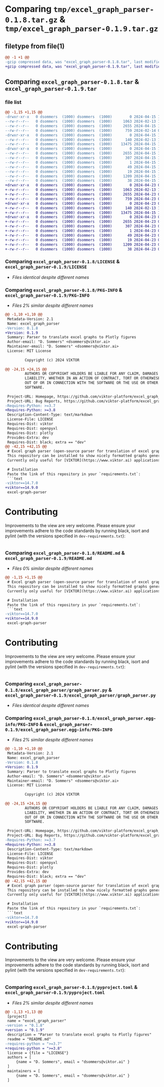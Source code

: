 # Comparing `tmp/excel_graph_parser-0.1.8.tar.gz` & `tmp/excel_graph_parser-0.1.9.tar.gz`

## filetype from file(1)

```diff
@@ -1 +1 @@
-gzip compressed data, was "excel_graph_parser-0.1.8.tar", last modified: Mon Apr 15 14:20:45 2024, max compression
+gzip compressed data, was "excel_graph_parser-0.1.9.tar", last modified: Tue Apr 23 08:59:40 2024, max compression
```

## Comparing `excel_graph_parser-0.1.8.tar` & `excel_graph_parser-0.1.9.tar`

### file list

```diff
@@ -1,15 +1,15 @@
-drwxr-xr-x   0 dsommers  (1000) dsommers  (1000)        0 2024-04-15 14:20:45.431510 excel_graph_parser-0.1.8/
--rw-r--r--   0 dsommers  (1000) dsommers  (1000)     1063 2024-02-13 13:30:58.000000 excel_graph_parser-0.1.8/LICENSE
--rw-r--r--   0 dsommers  (1000) dsommers  (1000)     2655 2024-04-15 14:20:45.431510 excel_graph_parser-0.1.8/PKG-INFO
--rw-r--r--   0 dsommers  (1000) dsommers  (1000)      759 2024-02-14 06:51:33.000000 excel_graph_parser-0.1.8/README.md
-drwxr-xr-x   0 dsommers  (1000) dsommers  (1000)        0 2024-04-15 14:20:45.431510 excel_graph_parser-0.1.8/excel_graph_parser/
--rw-r--r--   0 dsommers  (1000) dsommers  (1000)      140 2024-02-13 14:42:52.000000 excel_graph_parser-0.1.8/excel_graph_parser/__init__.py
--rw-r--r--   0 dsommers  (1000) dsommers  (1000)    13475 2024-04-15 14:17:41.000000 excel_graph_parser-0.1.8/excel_graph_parser/graph_parser.py
-drwxr-xr-x   0 dsommers  (1000) dsommers  (1000)        0 2024-04-15 14:20:45.431510 excel_graph_parser-0.1.8/excel_graph_parser.egg-info/
--rw-r--r--   0 dsommers  (1000) dsommers  (1000)     2655 2024-04-15 14:20:45.000000 excel_graph_parser-0.1.8/excel_graph_parser.egg-info/PKG-INFO
--rw-r--r--   0 dsommers  (1000) dsommers  (1000)      307 2024-04-15 14:20:45.000000 excel_graph_parser-0.1.8/excel_graph_parser.egg-info/SOURCES.txt
--rw-r--r--   0 dsommers  (1000) dsommers  (1000)        1 2024-04-15 14:20:45.000000 excel_graph_parser-0.1.8/excel_graph_parser.egg-info/dependency_links.txt
--rw-r--r--   0 dsommers  (1000) dsommers  (1000)       49 2024-04-15 14:20:45.000000 excel_graph_parser-0.1.8/excel_graph_parser.egg-info/requires.txt
--rw-r--r--   0 dsommers  (1000) dsommers  (1000)       19 2024-04-15 14:20:45.000000 excel_graph_parser-0.1.8/excel_graph_parser.egg-info/top_level.txt
--rw-r--r--   0 dsommers  (1000) dsommers  (1000)     1209 2024-04-15 14:18:44.000000 excel_graph_parser-0.1.8/pyproject.toml
--rw-r--r--   0 dsommers  (1000) dsommers  (1000)       38 2024-04-15 14:20:45.431510 excel_graph_parser-0.1.8/setup.cfg
+drwxr-xr-x   0 dsommers  (1000) dsommers  (1000)        0 2024-04-23 08:59:40.607172 excel_graph_parser-0.1.9/
+-rw-r--r--   0 dsommers  (1000) dsommers  (1000)     1063 2024-02-13 13:30:58.000000 excel_graph_parser-0.1.9/LICENSE
+-rw-r--r--   0 dsommers  (1000) dsommers  (1000)     2655 2024-04-23 08:59:40.607172 excel_graph_parser-0.1.9/PKG-INFO
+-rw-r--r--   0 dsommers  (1000) dsommers  (1000)      759 2024-04-23 08:56:31.000000 excel_graph_parser-0.1.9/README.md
+drwxr-xr-x   0 dsommers  (1000) dsommers  (1000)        0 2024-04-23 08:59:40.607172 excel_graph_parser-0.1.9/excel_graph_parser/
+-rw-r--r--   0 dsommers  (1000) dsommers  (1000)      140 2024-02-13 14:42:52.000000 excel_graph_parser-0.1.9/excel_graph_parser/__init__.py
+-rw-r--r--   0 dsommers  (1000) dsommers  (1000)    13475 2024-04-15 14:17:41.000000 excel_graph_parser-0.1.9/excel_graph_parser/graph_parser.py
+drwxr-xr-x   0 dsommers  (1000) dsommers  (1000)        0 2024-04-23 08:59:40.607172 excel_graph_parser-0.1.9/excel_graph_parser.egg-info/
+-rw-r--r--   0 dsommers  (1000) dsommers  (1000)     2655 2024-04-23 08:59:40.000000 excel_graph_parser-0.1.9/excel_graph_parser.egg-info/PKG-INFO
+-rw-r--r--   0 dsommers  (1000) dsommers  (1000)      307 2024-04-23 08:59:40.000000 excel_graph_parser-0.1.9/excel_graph_parser.egg-info/SOURCES.txt
+-rw-r--r--   0 dsommers  (1000) dsommers  (1000)        1 2024-04-23 08:59:40.000000 excel_graph_parser-0.1.9/excel_graph_parser.egg-info/dependency_links.txt
+-rw-r--r--   0 dsommers  (1000) dsommers  (1000)       49 2024-04-23 08:59:40.000000 excel_graph_parser-0.1.9/excel_graph_parser.egg-info/requires.txt
+-rw-r--r--   0 dsommers  (1000) dsommers  (1000)       19 2024-04-23 08:59:40.000000 excel_graph_parser-0.1.9/excel_graph_parser.egg-info/top_level.txt
+-rw-r--r--   0 dsommers  (1000) dsommers  (1000)     1209 2024-04-23 08:56:48.000000 excel_graph_parser-0.1.9/pyproject.toml
+-rw-r--r--   0 dsommers  (1000) dsommers  (1000)       38 2024-04-23 08:59:40.607172 excel_graph_parser-0.1.9/setup.cfg
```

### Comparing `excel_graph_parser-0.1.8/LICENSE` & `excel_graph_parser-0.1.9/LICENSE`

 * *Files identical despite different names*

### Comparing `excel_graph_parser-0.1.8/PKG-INFO` & `excel_graph_parser-0.1.9/PKG-INFO`

 * *Files 2% similar despite different names*

```diff
@@ -1,10 +1,10 @@
 Metadata-Version: 2.1
 Name: excel_graph_parser
-Version: 0.1.8
+Version: 0.1.9
 Summary: Parser to translate excel graphs to Plotly figures
 Author-email: "D. Sommers" <dsommers@viktor.ai>
 Maintainer-email: "D. Sommers" <dsommers@viktor.ai>
 License: MIT License
         
         Copyright (c) 2024 VIKTOR
         
@@ -24,15 +24,15 @@
         AUTHORS OR COPYRIGHT HOLDERS BE LIABLE FOR ANY CLAIM, DAMAGES OR OTHER
         LIABILITY, WHETHER IN AN ACTION OF CONTRACT, TORT OR OTHERWISE, ARISING FROM,
         OUT OF OR IN CONNECTION WITH THE SOFTWARE OR THE USE OR OTHER DEALINGS IN THE
         SOFTWARE.
         
 Project-URL: Homepage, https://github.com/viktor-platform/excel_graph_parser
 Project-URL: Bug Reports, https://github.com/viktor-platform/excel_graph_parser/issues
-Requires-Python: >=3.7
+Requires-Python: >=3.8
 Description-Content-Type: text/markdown
 License-File: LICENSE
 Requires-Dist: viktor
 Requires-Dist: openpyxl
 Requires-Dist: plotly
 Provides-Extra: dev
 Requires-Dist: black; extra == "dev"
@@ -42,15 +42,15 @@
 # Excel graph parser (open-source parser for translation of excel graphs to Plotly figures)
 This repository can be installed to show nicely formatted graphs generated by excel documents.
 Currently only useful for [VIKTOR](https://www.viktor.ai) applications.
 
 # Installation
 Paste the link of this repository in your `requirements.txt`:
 ```text
-viktor==14.7.0
+viktor==14.9.0
 excel-graph-parser
 ```
 
 # Contributing
 Improvements to the view are very welcome. Please ensure your improvements adhere to the code standards by running 
 black, isort and pylint (with the versions specified in `dev-requirements.txt`):
 ```shell
```

### Comparing `excel_graph_parser-0.1.8/README.md` & `excel_graph_parser-0.1.9/README.md`

 * *Files 0% similar despite different names*

```diff
@@ -1,15 +1,15 @@
 # Excel graph parser (open-source parser for translation of excel graphs to Plotly figures)
 This repository can be installed to show nicely formatted graphs generated by excel documents.
 Currently only useful for [VIKTOR](https://www.viktor.ai) applications.
 
 # Installation
 Paste the link of this repository in your `requirements.txt`:
 ```text
-viktor==14.7.0
+viktor==14.9.0
 excel-graph-parser
 ```
 
 # Contributing
 Improvements to the view are very welcome. Please ensure your improvements adhere to the code standards by running 
 black, isort and pylint (with the versions specified in `dev-requirements.txt`):
 ```shell
```

### Comparing `excel_graph_parser-0.1.8/excel_graph_parser/graph_parser.py` & `excel_graph_parser-0.1.9/excel_graph_parser/graph_parser.py`

 * *Files identical despite different names*

### Comparing `excel_graph_parser-0.1.8/excel_graph_parser.egg-info/PKG-INFO` & `excel_graph_parser-0.1.9/excel_graph_parser.egg-info/PKG-INFO`

 * *Files 2% similar despite different names*

```diff
@@ -1,10 +1,10 @@
 Metadata-Version: 2.1
 Name: excel_graph_parser
-Version: 0.1.8
+Version: 0.1.9
 Summary: Parser to translate excel graphs to Plotly figures
 Author-email: "D. Sommers" <dsommers@viktor.ai>
 Maintainer-email: "D. Sommers" <dsommers@viktor.ai>
 License: MIT License
         
         Copyright (c) 2024 VIKTOR
         
@@ -24,15 +24,15 @@
         AUTHORS OR COPYRIGHT HOLDERS BE LIABLE FOR ANY CLAIM, DAMAGES OR OTHER
         LIABILITY, WHETHER IN AN ACTION OF CONTRACT, TORT OR OTHERWISE, ARISING FROM,
         OUT OF OR IN CONNECTION WITH THE SOFTWARE OR THE USE OR OTHER DEALINGS IN THE
         SOFTWARE.
         
 Project-URL: Homepage, https://github.com/viktor-platform/excel_graph_parser
 Project-URL: Bug Reports, https://github.com/viktor-platform/excel_graph_parser/issues
-Requires-Python: >=3.7
+Requires-Python: >=3.8
 Description-Content-Type: text/markdown
 License-File: LICENSE
 Requires-Dist: viktor
 Requires-Dist: openpyxl
 Requires-Dist: plotly
 Provides-Extra: dev
 Requires-Dist: black; extra == "dev"
@@ -42,15 +42,15 @@
 # Excel graph parser (open-source parser for translation of excel graphs to Plotly figures)
 This repository can be installed to show nicely formatted graphs generated by excel documents.
 Currently only useful for [VIKTOR](https://www.viktor.ai) applications.
 
 # Installation
 Paste the link of this repository in your `requirements.txt`:
 ```text
-viktor==14.7.0
+viktor==14.9.0
 excel-graph-parser
 ```
 
 # Contributing
 Improvements to the view are very welcome. Please ensure your improvements adhere to the code standards by running 
 black, isort and pylint (with the versions specified in `dev-requirements.txt`):
 ```shell
```

### Comparing `excel_graph_parser-0.1.8/pyproject.toml` & `excel_graph_parser-0.1.9/pyproject.toml`

 * *Files 2% similar despite different names*

```diff
@@ -1,13 +1,13 @@
 [project]
 name = "excel_graph_parser"
-version = "0.1.8"
+version = "0.1.9"
 description = "Parser to translate excel graphs to Plotly figures"
 readme = "README.md"
-requires-python = ">=3.7"
+requires-python = ">=3.8"
 license = {file = "LICENSE"}
 authors = [
     {name = "D. Sommers", email = "dsommers@viktor.ai" }
 ]
 maintainers = [
     {name = "D. Sommers", email = "dsommers@viktor.ai" }
 ]
```

